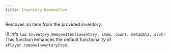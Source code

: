 ```yaml
---
title: Inventory.RemoveItem
---
```

Removes an item from the provided inventory.

!!! info
	```lua
	Inventory.RemoveItem(inventory, item, count, metadata, slot)
	```
	This function enhances the default functionality of `xPlayer.removeInventoryItem`.